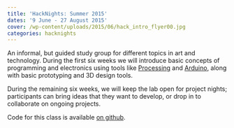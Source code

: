 ```yaml
---
title: 'HackNights: Summer 2015'
dates: '9 June - 27 August 2015'
cover: /wp-content/uploads/2015/06/hack_intro_flyer00.jpg
categories: hacknights
---
```

An informal, but guided study group for different topics in art and technology. During the first six weeks we will introduce basic concepts of programming and electronics using tools like [Processing](https://processing.org/) and [Arduino](https://www.arduino.cc/), along with basic prototyping and 3D design tools.

During the remaining six weeks, we will keep the lab open for project nights; participants can bring ideas that they want to develop, or drop in to collaborate on ongoing projects.

Code for this class is available [on github](https://github.com/hacklabes/HackNights_Intro_2015June).

<img class="ngg_displayed_gallery mceItem" src="http://flab.space/nextgen-attach_to_post/preview/id--411" alt="" data-mce-placeholder="1" />
